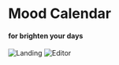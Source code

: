 # Mood Calendar 
#### for brighten your days

![Landing](https://github.com/Adalab/formacion-online-life-calendar-anamontiaga/blob/master/mockup/Mockup%20Landing.png)
![Editor](https://github.com/Adalab/formacion-online-life-calendar-anamontiaga/blob/master/mockup/Mockup%20Editor.png)




